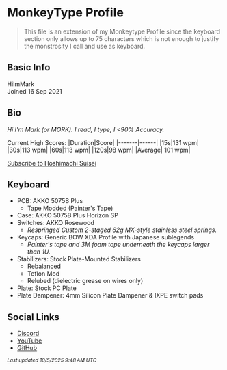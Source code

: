 # MonkeyType Profile

> This file is an extension of my Monkeytype Profile since the keyboard section only allows up to 75 characters which is not enough to justify the monstrosity I call and use as keyboard.

## Basic Info

HiImMark <br>
Joined 16 Sep 2021

## Bio

_Hi I'm Mark (or MORK). I read, I type, I <90% Accuracy._

Current High Scores:
|Duration|Score|
|-------|------|
|15s|131 wpm|
|30s|113 wpm|
|60s|113 wpm|
|120s|98 wpm|
|Average| 101 wpm|

[Subscribe to Hoshimachi Suisei](https://www.youtube.com/@HoshimachiSuisei?sub_confirmation=1)

## Keyboard
- PCB: AKKO 5075B Plus
    - Tape Modded (Painter's Tape)
- Case: AKKO 5075B Plus Horizon SP
- Switches: AKKO Rosewood
    - *Respringed Custom 2-staged 62g MX-style stainless steel springs.*
- Keycaps: Generic BOW XDA Profile with Japanese sublegends
    - *Painter's tape and 3M foam tape underneath the keycaps larger than 1U.*
- Stabilizers: Stock Plate-Mounted Stabilizers
    - Rebalanced
    - Teflon Mod
    - Relubed (dielectric grease on wires only)
- Plate: Stock PC Plate
- Plate Dampener: 4mm Silicon Plate Dampener & IXPE switch pads

## Social Links
* [Discord](https://discord.com/users/566384603007549480)
* [YouTube](https://www.youtube.com/@HiImMark)
* [GitHub](https://github.com/HiImMork)

*<small>Last updated 10/5/2025 9:48 AM UTC</small>*
